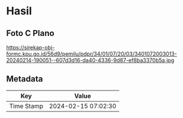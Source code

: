# Hasil

## Foto C Plano

https://sirekap-obj-formc.kpu.go.id/56d9/pemilu/pdpr/34/01/07/20/03/3401072003013-20240214-190051--607d3d16-da40-4336-9d87-ef8ba3370b5a.jpg


## Metadata

| Key        | Value               |
| ---------- | ------------------- |
| Time Stamp | 2024-02-15 07:02:30 |



